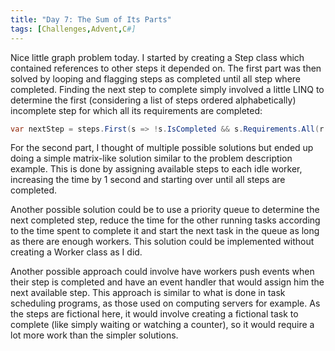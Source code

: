 ```yaml
---
title: "Day 7: The Sum of Its Parts"
tags: [Challenges,Advent,C#]
---
```

Nice little graph problem today. I started by creating a Step class which contained references to other steps it depended on. The first part was then solved by looping and flagging steps as completed until all step where completed. Finding the next step to complete simply involved a little LINQ to determine the first (considering a list of steps ordered alphabetically) incomplete step for which all its requirements are completed:

```C#
var nextStep = steps.First(s => !s.IsCompleted && s.Requirements.All(r => r.IsCompleted));
```

For the second part, I thought of multiple possible solutions but ended up doing a simple matrix-like solution similar to the problem description example. This is done by assigning available steps to each idle worker, increasing the time by 1 second and starting over until all steps are completed.

Another possible solution could be to use a priority queue to determine the next completed step, reduce the time for the other running tasks according to the time spent to complete it and start the next task in the queue as long as there are enough workers. This solution could be implemented without creating a Worker class as I did.

Another possible approach could involve have workers push events when their step is completed and have an event handler that would assign him the next available step. This approach is similar to what is done in task scheduling programs, as those used on computing servers for example. As the steps are fictional here, it would involve creating a fictional task to complete (like simply waiting or watching a counter), so it would require a lot more work than the simpler solutions.
